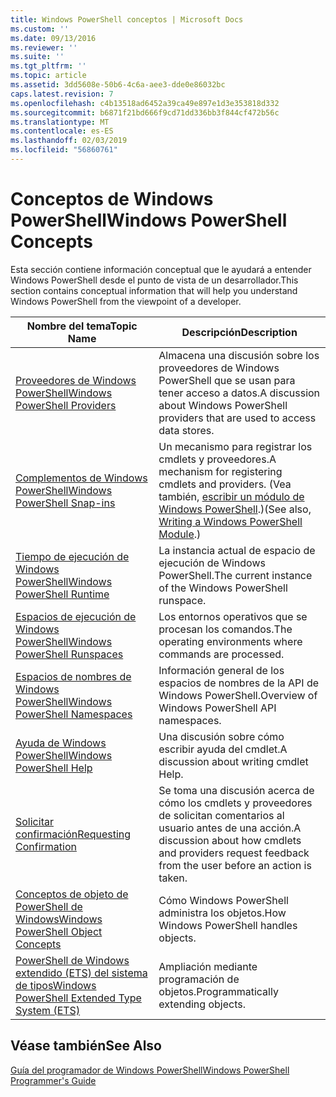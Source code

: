 ```yaml
---
title: Windows PowerShell conceptos | Microsoft Docs
ms.custom: ''
ms.date: 09/13/2016
ms.reviewer: ''
ms.suite: ''
ms.tgt_pltfrm: ''
ms.topic: article
ms.assetid: 3dd5608e-50b6-4c6a-aee3-dde0e86032bc
caps.latest.revision: 7
ms.openlocfilehash: c4b13518ad6452a39ca49e897e1d3e353818d332
ms.sourcegitcommit: b6871f21bd666f9cd71dd336bb3f844cf472b56c
ms.translationtype: MT
ms.contentlocale: es-ES
ms.lasthandoff: 02/03/2019
ms.locfileid: "56860761"
---
```

# <a name="windows-powershell-concepts"></a><span data-ttu-id="05410-102">Conceptos de Windows PowerShell</span><span class="sxs-lookup"><span data-stu-id="05410-102">Windows PowerShell Concepts</span></span>

<span data-ttu-id="05410-103">Esta sección contiene información conceptual que le ayudará a entender Windows PowerShell desde el punto de vista de un desarrollador.</span><span class="sxs-lookup"><span data-stu-id="05410-103">This section contains conceptual information that will help you understand Windows PowerShell from the viewpoint of a developer.</span></span>

|<span data-ttu-id="05410-104">Nombre del tema</span><span class="sxs-lookup"><span data-stu-id="05410-104">Topic Name</span></span>|<span data-ttu-id="05410-105">Descripción</span><span class="sxs-lookup"><span data-stu-id="05410-105">Description</span></span>|
|----------------|-----------------|
|[<span data-ttu-id="05410-106">Proveedores de Windows PowerShell</span><span class="sxs-lookup"><span data-stu-id="05410-106">Windows PowerShell Providers</span></span>](http://msdn.microsoft.com/en-us/a65c5c75-1131-4ade-90d3-a613dbe620e9)|<span data-ttu-id="05410-107">Almacena una discusión sobre los proveedores de Windows PowerShell que se usan para tener acceso a datos.</span><span class="sxs-lookup"><span data-stu-id="05410-107">A discussion about Windows PowerShell providers that are used to access data stores.</span></span>|
|[<span data-ttu-id="05410-108">Complementos de Windows PowerShell</span><span class="sxs-lookup"><span data-stu-id="05410-108">Windows PowerShell Snap-ins</span></span>](http://msdn.microsoft.com/en-us/20e081a9-522c-48bf-9f21-faaf8cca2e82)|<span data-ttu-id="05410-109">Un mecanismo para registrar los cmdlets y proveedores.</span><span class="sxs-lookup"><span data-stu-id="05410-109">A mechanism for registering cmdlets and providers.</span></span> <span data-ttu-id="05410-110">(Vea también, [escribir un módulo de Windows PowerShell](../module/writing-a-windows-powershell-module.md).)</span><span class="sxs-lookup"><span data-stu-id="05410-110">(See also, [Writing a Windows PowerShell Module](../module/writing-a-windows-powershell-module.md).)</span></span>|
|[<span data-ttu-id="05410-111">Tiempo de ejecución de Windows PowerShell</span><span class="sxs-lookup"><span data-stu-id="05410-111">Windows PowerShell Runtime</span></span>](http://msdn.microsoft.com/en-us/949f06e8-0224-4cd3-bbad-a0cebbb5dec8)|<span data-ttu-id="05410-112">La instancia actual de espacio de ejecución de Windows PowerShell.</span><span class="sxs-lookup"><span data-stu-id="05410-112">The current instance of the Windows PowerShell runspace.</span></span>|
|[<span data-ttu-id="05410-113">Espacios de ejecución de Windows PowerShell</span><span class="sxs-lookup"><span data-stu-id="05410-113">Windows PowerShell Runspaces</span></span>](http://msdn.microsoft.com/en-us/a1582cfe-f06d-4aff-adc6-71f49a860ce9)|<span data-ttu-id="05410-114">Los entornos operativos que se procesan los comandos.</span><span class="sxs-lookup"><span data-stu-id="05410-114">The operating environments where commands are processed.</span></span>|
|[<span data-ttu-id="05410-115">Espacios de nombres de Windows PowerShell</span><span class="sxs-lookup"><span data-stu-id="05410-115">Windows PowerShell Namespaces</span></span>](http://msdn.microsoft.com/en-us/04bd2841-e90c-47d2-8a1f-3aeb3df35176)|<span data-ttu-id="05410-116">Información general de los espacios de nombres de la API de Windows PowerShell.</span><span class="sxs-lookup"><span data-stu-id="05410-116">Overview of Windows PowerShell API namespaces.</span></span>|
|[<span data-ttu-id="05410-117">Ayuda de Windows PowerShell</span><span class="sxs-lookup"><span data-stu-id="05410-117">Windows PowerShell Help</span></span>](http://msdn.microsoft.com/en-us/097b7c1c-a056-4b36-9c86-65b2ee702fc7)|<span data-ttu-id="05410-118">Una discusión sobre cómo escribir ayuda del cmdlet.</span><span class="sxs-lookup"><span data-stu-id="05410-118">A discussion about writing cmdlet Help.</span></span>|
|[<span data-ttu-id="05410-119">Solicitar confirmación</span><span class="sxs-lookup"><span data-stu-id="05410-119">Requesting Confirmation</span></span>](../cmdlet/requesting-confirmation-from-cmdlets.md)|<span data-ttu-id="05410-120">Se toma una discusión acerca de cómo los cmdlets y proveedores de solicitan comentarios al usuario antes de una acción.</span><span class="sxs-lookup"><span data-stu-id="05410-120">A discussion about how cmdlets and providers request feedback from the user before an action is taken.</span></span>|
|[<span data-ttu-id="05410-121">Conceptos de objeto de PowerShell de Windows</span><span class="sxs-lookup"><span data-stu-id="05410-121">Windows PowerShell Object Concepts</span></span>](http://msdn.microsoft.com/en-us/a1449178-b6fd-4ca8-a5e1-d747c2c54181)|<span data-ttu-id="05410-122">Cómo Windows PowerShell administra los objetos.</span><span class="sxs-lookup"><span data-stu-id="05410-122">How Windows PowerShell handles objects.</span></span>|
|[<span data-ttu-id="05410-123">PowerShell de Windows extendido (ETS) del sistema de tipos</span><span class="sxs-lookup"><span data-stu-id="05410-123">Windows PowerShell Extended Type System (ETS)</span></span>](http://msdn.microsoft.com/en-us/12700631-be23-4e6b-9bf0-81ea0d166353)|<span data-ttu-id="05410-124">Ampliación mediante programación de objetos.</span><span class="sxs-lookup"><span data-stu-id="05410-124">Programmatically extending objects.</span></span>|

## <a name="see-also"></a><span data-ttu-id="05410-125">Véase también</span><span class="sxs-lookup"><span data-stu-id="05410-125">See Also</span></span>

[<span data-ttu-id="05410-126">Guía del programador de Windows PowerShell</span><span class="sxs-lookup"><span data-stu-id="05410-126">Windows PowerShell Programmer's Guide</span></span>](./windows-powershell-programmer-s-guide.md)